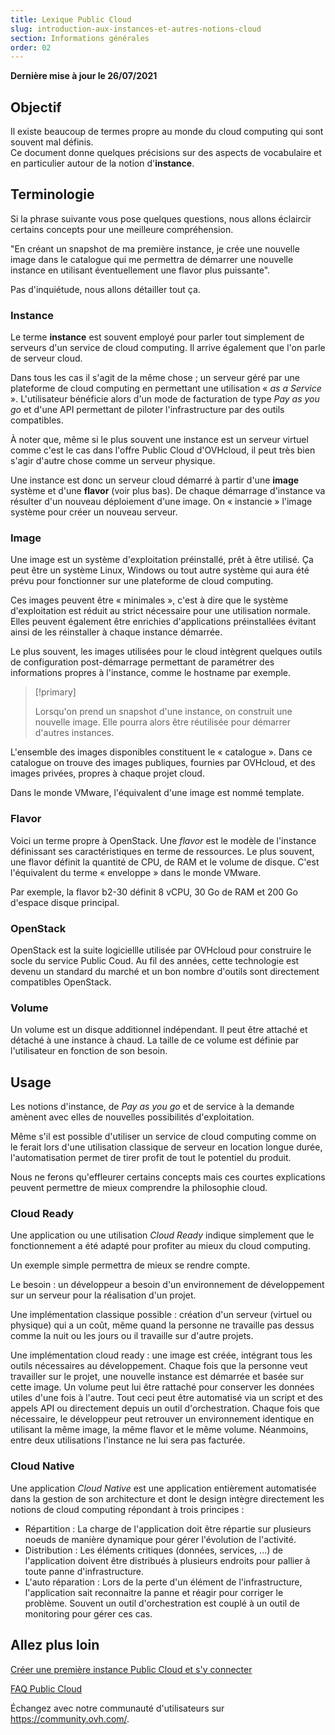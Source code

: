 ```yaml
---
title: Lexique Public Cloud
slug: introduction-aux-instances-et-autres-notions-cloud
section: Informations générales
order: 02
---
```


**Dernière mise à jour le 26/07/2021**

## Objectif

Il existe beaucoup de termes propre au monde du cloud computing qui sont souvent mal définis.
<br>Ce document donne quelques précisions sur des aspects de vocabulaire et en particulier autour de la notion d'**instance**.

## Terminologie

Si la phrase suivante vous pose quelques questions, nous allons éclaircir certains concepts pour une meilleure compréhension.

"En créant un snapshot de ma première instance, je crée une nouvelle image dans le catalogue qui me permettra de démarrer une nouvelle instance en utilisant éventuellement une flavor plus puissante".

Pas d'inquiétude, nous allons détailler tout ça.

### Instance

Le terme **instance** est souvent employé pour parler tout simplement de serveurs d'un service de cloud computing. Il arrive également que l'on parle de serveur cloud.

Dans tous les cas il s'agit de la même chose ; un serveur géré par une plateforme de cloud computing en permettant une utilisation « *as a Service* ». L'utilisateur bénéficie alors d'un mode de facturation de type *Pay as you go* et d'une API permettant de piloter l'infrastructure par des outils compatibles.

À noter que, même si le plus souvent une instance est un serveur virtuel comme c'est le cas dans l'offre Public Cloud d'OVHcloud, il peut très bien s'agir d'autre chose comme un serveur physique.

Une instance est donc un serveur cloud démarré à partir d'une **image** système et d'une **flavor** (voir plus bas). De chaque démarrage d'instance va résulter d'un nouveau déploiement d'une image. On « instancie » l'image système pour créer un nouveau serveur.

### Image

Une image est un système d'exploitation préinstallé, prêt à être utilisé. Ça peut être un système Linux, Windows ou tout autre système qui aura été prévu pour fonctionner sur une plateforme de cloud computing.

Ces images peuvent être « minimales », c'est à dire que le système d'exploitation est réduit au strict nécessaire pour une utilisation normale. Elles peuvent également être enrichies d'applications préinstallées évitant ainsi de les réinstaller à chaque instance démarrée.

Le plus souvent, les images utilisées pour le cloud intègrent quelques outils de configuration post-démarrage permettant de paramétrer des informations propres à l'instance, comme le hostname par exemple.

> [!primary]
>
> Lorsqu'on prend un snapshot d'une instance, on construit une nouvelle image. Elle pourra alors être réutilisée pour démarrer d'autres instances.
>

L'ensemble des images disponibles constituent le « catalogue ». Dans ce catalogue on trouve des images publiques, fournies par OVHcloud, et des images privées, propres à chaque projet cloud.

Dans le monde VMware, l'équivalent d'une image est nommé template.

### Flavor

Voici un terme propre à OpenStack. Une *flavor* est le modèle de l'instance définissant ses caractéristiques en terme de ressources. Le plus souvent, une flavor définit la quantité de CPU, de RAM et le volume de disque. C'est l'équivalent du terme « enveloppe » dans le monde VMware.

Par exemple, la flavor b2-30 définit 8 vCPU, 30 Go de RAM et 200 Go d'espace disque principal.

### OpenStack

OpenStack est la suite logiciellle utilisée par OVHcloud pour construire le socle du service Public Coud. Au fil des années, cette technologie est devenu un standard du marché et un bon nombre d'outils sont directement compatibles OpenStack.

### Volume

Un volume est un disque additionnel indépendant. Il peut être attaché et détaché à une instance à chaud. La taille de ce volume est définie par l'utilisateur en fonction de son besoin.

## Usage

Les notions d'instance, de *Pay as you go* et de service à la demande amènent avec elles de nouvelles possibilités d'exploitation.

Même s'il est possible d'utiliser un service de cloud computing comme on le ferait lors d'une utilisation classique de serveur en location longue durée, l'automatisation permet de tirer profit de tout le potentiel du produit.

Nous ne ferons qu'effleurer certains concepts mais ces courtes explications peuvent permettre de mieux comprendre la philosophie cloud.

### Cloud Ready

Une application ou une utilisation *Cloud Ready* indique simplement que le fonctionnement a été adapté pour profiter au mieux du cloud computing.

Un exemple simple permettra de mieux se rendre compte.

Le besoin : un développeur a besoin d'un environnement de développement sur un serveur pour la réalisation d'un projet.

Une implémentation classique possible : création d'un serveur (virtuel ou physique) qui a un coût, même quand la personne ne travaille pas dessus comme la nuit ou les jours ou il travaille sur d'autre projets.

Une implémentation cloud ready : une image est créée, intégrant tous les outils nécessaires au développement. Chaque fois que la personne veut travailler sur le projet, une nouvelle instance est démarrée et basée sur cette image. Un volume peut lui être rattaché pour conserver les données utiles d'une fois à l'autre. Tout ceci peut être automatisé via un script et des appels API ou directement depuis un outil d'orchestration. Chaque fois que nécessaire, le développeur peut retrouver un environnement identique en utilisant la même image, la même flavor et le même volume. Néanmoins, entre deux utilisations l'instance ne lui sera pas facturée.

### Cloud Native

Une application *Cloud Native* est une application entièrement automatisée dans la gestion de son architecture et dont le design intègre directement les notions de cloud computing répondant à trois principes :

- Répartition : La charge de l'application doit être répartie sur plusieurs noeuds de manière dynamique pour gérer l'évolution de l'activité.
- Distribution : Les éléments critiques (données, services, ...) de l'application doivent être distribués à plusieurs endroits pour pallier à toute panne d'infrastructure.
- L'auto réparation : Lors de la perte d'un élément de l'infrastructure, l'application sait reconnaitre la panne et réagir pour corriger le problème. Souvent un outil d'orchestration est couplé à un outil de monitoring pour gérer ces cas.

## Allez plus loin

[Créer une première instance Public Cloud et s'y connecter](../premiers-pas-instance-public-cloud/)

[FAQ Public Cloud](https://docs.ovh.com/fr/public-cloud/public-cloud-faq/)

Échangez avec notre communauté d'utilisateurs sur <https://community.ovh.com/>.
